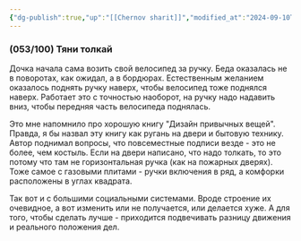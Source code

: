 ```yaml
---
{"dg-publish":true,"up":"[[Chernov sharit]]","modified_at":"2024-09-10T23:08:03+03:00","posted":"https://t.me/chernov_sharit/592","published_at":"2024-07-26T19:05:00+03:00","date":"2024-07-26T09:30:56+03:00","dg-path":"/chernov_sharit/2024-07-26 тяни толкай.md","permalink":"/chernov-sharit/2024-07-26-tyani-tolkaj/","dgPassFrontmatter":true}
---
```



### (053/100) Тяни толкай

Дочка начала сама возить свой велосипед за ручку. Беда оказалась не в поворотах, как ожидал, а в бордюрах. Естественным желанием оказалось поднять ручку наверх, чтобы велосипед тоже поднялся наверх. Работает это с точностью наоборот, на ручку надо надавить вниз, чтобы передняя часть велосипеда поднялась.

Это мне напомнило про хорошую книгу "Дизайн привычных вещей". Правда, я бы назвал эту книгу как ругань на двери и бытовую технику. Автор поднимал вопросы, что повсеместные подписи везде - это не более, чем костыль. Если на двери написано, что надо толкать, то это потому что там не горизонтальная ручка (как на пожарных дверях). Тоже самое с газовыми плитами - ручки включения в ряд, а комфорки расположены в углах квадрата.

Так вот и с большими социальными системами. Вроде строение их очевидное, а вот изменить или не получается, или делается хуже. А для того, чтобы сделать лучше - приходится подвечивать разницу движения и реального положения дел.
